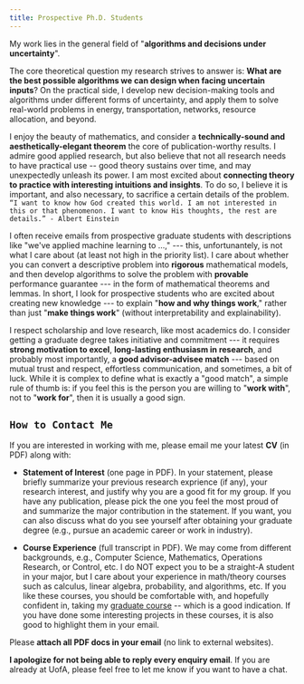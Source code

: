 ```yaml
---
title: Prospective Ph.D. Students
---
```


My work lies in the general field of "**algorithms and decisions under uncertainty**". 

The core theoretical question my research strives to answer is: **What are the best possible algorithms we can design when facing uncertain inputs**? On the practical side, I develop new decision-making tools and algorithms under different forms of uncertainty, and apply them to solve real-world problems in energy, transportation, networks, resource allocation, and beyond. 

I enjoy the beauty of mathematics, and consider a **technically-sound and aesthetically-elegant theorem** the core of publication-worthy results. I admire good applied research, but also believe that not all research needs to have practical use -- good theory sustains over time, and may unexpectedly unleash its power. I am most excited about **connecting theory to practice with interesting intuitions and insights**. To do so, I believe it is important, and also necessary, to sacrifice a certain details of the problem.  `“I want to know how God created this world. I am not interested in this or that phenomenon. I want to know His thoughts, the rest are details.” - Albert Einstein`

I often receive emails from prospective graduate students with descriptions like "we've applied machine learning to ...,"  --- this, unfortunantely, is not what I care about (at least not high in the priority list). I care about whether you can convert a descriptive problem into **rigorous** mathematical models, and then develop algorithms to solve the problem with **provable** performance guarantee --- in the form of mathematical theorems and lemmas. In short, I look for prospective students who are excited about creating new knowledge --- to explain "**how and why things work**," rather than just "**make things work**" (without interpretability and explainability).

I respect scholarship and love research, like most academics do. I consider getting a graduate degree takes initiative and commitment --- it requires  **strong motivation to excel**, **long-lasting enthusiasm in research**, and probably most importantly, a **good advisor-advisee match** --- based on mutual trust and respect,  effortless communication, and sometimes, a bit of luck. While it is complex to define what is exactly a "good match", a simple rule of thumb is: if you feel this is the person you are willing to "**work with**", not to "**work for**", then it is usually a good sign.

## `How to Contact Me`

If you are interested in working with me, please email me your latest **CV** (in PDF) along with:

- **Statement of Interest** (one page in PDF). In your statement, please briefly summarize your previous research exprience (if any), your research interest, and justify why you are a good fit for my group. If you have any publication, please pick the one you feel the most proud of and summarize the major contribution in the statement. If you want, you can also discuss what do you see yourself after obtaining your graduate degree (e.g., pursue an academic career or work in industry). 

- **Course Experience** (full transcript in PDF). We may come from different backgrounds, e.g., Computer Science, Mathematics, Operations Research, or Control, etc. I do NOT expect you to be a straight-A student in your major, but I care about your experience in math/theory courses such as calculus, linear algebra, probability, and  algorithms, etc. If you like these courses, you should be comfortable  with, and hopefully confident in, taking my [graduate course](/teaching/optcourse) --  which is a good indication. If you have done some interesting projects in these courses, it is also good to highlight them in your email.

Please **attach all PDF docs in your email** (no link to external websites).  

**I apologize for not being able to reply every enquiry email**. If you are already at UofA, please feel free to let me know if you want to have a chat.